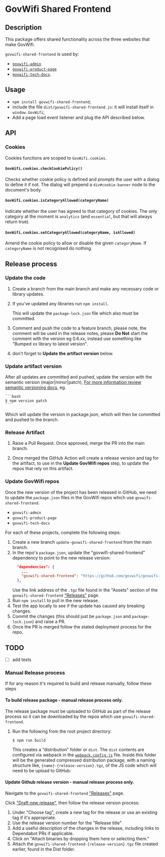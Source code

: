 # GovWifi Shared Frontend

## Description
This package offers shared functionality across the three websites that make GovWifi.

`govwifi-shared-frontend` is used by:
* [`govwifi-admin`](https://github.com/govwifi/govwifi-admin)
* [`govwifi-product-page`](https://github.com/govwifi/govwifi-product-page)
* [`govwifi-tech-docs`](https://github.com/govwifi/govwifi-tech-docs).

## Usage
- `npm install govwifi-shared-frontend`;
- include the file `dist/govwifi-shared-frontend.js`: it will install
  itself in `window.GovWifi`;
- Add a page load event listener and plug the API described below.

## API

### Cookies
Cookies functions are scoped to `GovWifi.cookies`.

#### `GovWifi.cookies.checkCookiePolicy()`
Checks whether cookie policy is defined and prompts the user with a
dialog to define it if not. The dialog will prepend a
`div#cookie-banner` node to the document's body.

#### `GovWifi.cookies.isCategoryAllowed(categoryName)`
Indicate whether the user has agreed to that category of cookies. The
only category at the moment is `analytics` (and `essential`, but that
will always return true).

#### `GovWifi.cookies.setCategoryAllowed(categoryName, isAllowed)`
Amend the cookie policy to allow or disable the given
`categoryName`. If `categoryName` is not recognised do nothing.

## Release process

### Update the code

1. Create a branch from the main branch and make any necessary code or library updates.

2. If you’ve updated any libraries run `npm install`.

    This will update the `package-lock.json` file which also must be committed.

3. Comment and push the code to a feature branch, please note, the comment will be used in the release notes, please **Do Not** start the comment with the version eg 0.6.xx, instead use something like "Bumped xx library to latest version".

4. don't forget to **Update the artifact version** below.

### Update artifact version

After all updates are committed and pushed, update the version with the semantic version (major|minor|patch),
[For more information review semantic versioning docs](https://semver.org/), eg.

    ```bash
    $ npm version patch
    ```

Which will update the version in package.json, which will then be committed and pushed to the branch.

### Release Artifact

1. Raise a Pull Request. Once approved, merge the PR into the main branch.

2. Once merged the GitHub Action will create a release version and tag for the artifact, to use in the **Update GovWifi repos** step, to update the repos that rely on this artifact.

### Update GovWifi repos

Once the new version of the project has been released in GitHub, we need to update the `package.json` files in the GovWifi repos which use `govwifi-shared-frontend`.

* `govwifi-admin`
* `govwifi-product-page`
* `govwifi-tech-docs`

For each of these projects, complete the following steps:

1. Create a new branch `update-govwifi-shared-frontend` from the main branch.
2. In the repo's `package.json`, update the "govwifi-shared-frontend" dependency to point to the new release version:
    ```json
      "dependencies": {
        ...
        "govwifi-shared-frontend": "https://github.com/govwifi/govwifi-shared-frontend/releases/download/v{release-version}/govwifi-shared-frontend-{release-version}.tgz"
      },
    ```
   Use the link address of the `.tgz` file found in the "Assets" section of the `govwifi-shared-frontend` ["Releases"](https://github.com/govwifi/govwifi-shared-frontend/releases) page.
3. Run `npm install` to pull in the new release.
4. Test the app locally to see if the update has caused any breaking changes.
5. Commit the changes (this should just be `package.json` and `package-lock.json`) and raise a PR.
6. Once the PR is merged follow the stated deployment process for the repo.

## TODO

- [ ] add tests

### Manual Release process
If for any reason it's required to build and release manually, follow these steps
#### To build release package - manual release process only.

The release package must be uploaded to GitHub as part of the release process so it can be downloaded by the repos which use `govwifi-shared-frontend`.

1. Run the following from the root project directory:

    ```bash
    $ npm run build
    ```

    This creates a “distribution” folder or `dist`. The `dist` contents are configured via webpack in the [`webpack.config.js`](webpack.config.js) file.
    Inside this folder will be the generated compressed distribution package,  with a naming structure like, `{name}-{release-version}.tgz`, of the JS code which will need to be
     upload to GitHub:

#### Update Github release version - manual release process only.

Navigate to the `govwifi-shared-frontend` ["Releases"](https://github.com/govwifi/govwifi-shared-frontend/releases) page.

Click ["Draft new release"](https://github.com/govwifi/govwifi-shared-frontend/releases/new), then follow the release version process:

1. Under "Choose tag", create a new tag for the release or use an existing tag if it's appropriate.
2. Use the release version number for the "Release title"
3. Add a useful description of the changes in the release, including links to Dependabot PRs if applicable.
4. Click on "Attach binaries by dropping them here or selecting them."
5. Attach the `govwifi-shared-frontend-{release-version}.tgz` file created earlier, found in the Dist folder.

